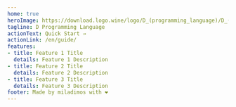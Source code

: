 ```yaml
---
home: true
heroImage: https://download.logo.wine/logo/D_(programming_language)/D_(programming_language)-Logo.wine.png
tagline: D Programming Language
actionText: Quick Start →
actionLink: /en/guide/
features:
- title: Feature 1 Title
  details: Feature 1 Description
- title: Feature 2 Title
  details: Feature 2 Description
- title: Feature 3 Title
  details: Feature 3 Description
footer: Made by miladimos with ❤️
---
```

